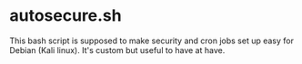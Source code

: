 # autosecure.sh


This bash script is supposed to make security and cron jobs set up easy for Debian (Kali linux).
It's custom but useful to have at have.



